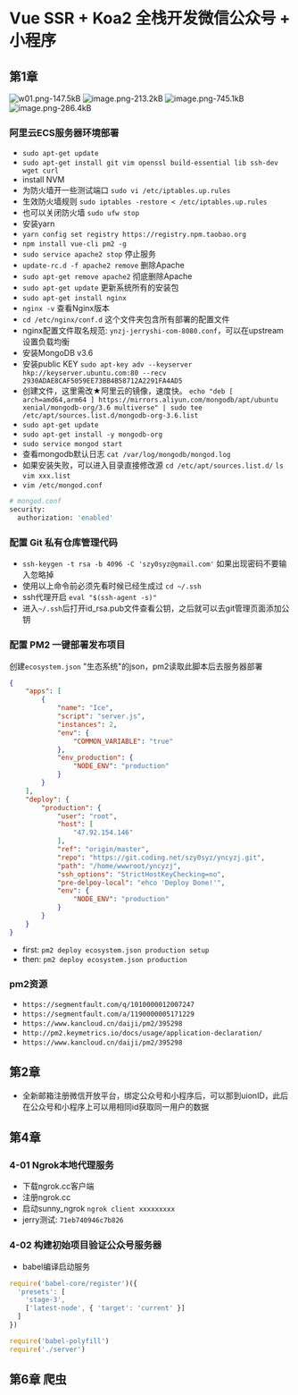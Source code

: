 # Vue SSR + Koa2 全栈开发微信公众号 + 小程序

## 第1章

![w01.png-147.5kB][1]
![image.png-213.2kB][2]
![image.png-745.1kB][3]
![image.png-286.4kB][4]

### 阿里云ECS服务器环境部署

- `sudo apt-get update`
- `sudo apt-get install git vim openssl build-essential lib ssh-dev wget curl`
- install NVM
- 为防火墙开一些测试端口 `sudo vi /etc/iptables.up.rules`
- 生效防火墙规则 `sudo iptables -restore < /etc/iptables.up.rules`
- 也可以关闭防火墙 `sudo ufw stop`
- 安装yarn
- `yarn config set registry https://registry.npm.taobao.org`
- `npm install vue-cli pm2 -g`
- `sudo service apache2 stop` 停止服务
- `update-rc.d -f apache2 remove` 删除Apache
- `sudo apt-get remove apache2` 彻底删除Apache
- `sudo apt-get update` 更新系统所有的安装包
- `sudo apt-get install nginx`
- `nginx -v` 查看Nginx版本
- `cd /etc/nginx/conf.d` 这个文件夹包含所有部署的配置文件
- nginx配置文件取名规范: `ynzj-jerryshi-com-8080.conf`，可以在upstream设置负载均衡
- 安装MongoDB v3.6
- 安装public KEY `sudo apt-key adv --keyserver hkp://keyserver.ubuntu.com:80 --recv 2930ADAE8CAF5059EE73BB4B58712A2291FA4AD5`
- 创建文件，这里需改★阿里云的镜像，速度快。 `echo "deb [ arch=amd64,arm64 ] https://mirrors.aliyun.com/mongodb/apt/ubuntu xenial/mongodb-org/3.6 multiverse" | sudo tee /etc/apt/sources.list.d/mongodb-org-3.6.list`
- `sudo apt-get update`
- `sudo apt-get install -y mongodb-org`
- `sudo service mongod start`
- 查看mongodb默认日志 `cat /var/log/mongodb/mongod.log`
- 如果安装失败，可以进入目录直接修改源 `cd /etc/apt/sources.list.d/` `ls` `vim xxx.list`
- `vim /etc/mongod.conf`

```bash
# mongod.conf
security:
  authorization: 'enabled'
```

### 配置 Git 私有仓库管理代码

- `ssh-keygen -t rsa -b 4096 -C 'szy0syz@gmail.com'` 如果出现密码不要输入忽略掉
- 使用以上命令前必须先看时候已经生成过 `cd ~/.ssh`
- ssh代理开启 `eval "$(ssh-agent -s)"`
- 进入`~/.ssh`后打开id_rsa.pub文件查看公钥，之后就可以去git管理页面添加公钥

### 配置 PM2 一键部署发布项目

创建`ecosystem.json` "生态系统"的json，pm2读取此脚本后去服务器部署

```json
{
    "apps": [
        {
            "name": "Ice",
            "script": "server.js",
            "instances": 2,
            "env": {
                "COMMON_VARIABLE": "true"
            },
            "env_production": {
                "NODE_ENV": "production"
            }
        }
    ],
    "deploy": {
        "production": {
            "user": "root",
            "host": [
                "47.92.154.146"
            ],
            "ref": "origin/master",
            "repo": "https://git.coding.net/szy0syz/yncyzj.git",
            "path": "/home/wwwroot/yncyzj",
            "ssh_options": "StrictHostKeyChecking=no",
            "pre-delpoy-local": "ehco 'Deploy Done!'",
            "env": {
                "NODE_ENV": "production"
            }
        }
    }
}
 ```

- first: `pm2 deploy ecosystem.json production setup`
- then: `pm2 deploy ecosystem.json production`

### pm2资源

- `https://segmentfault.com/q/1010000012007247`
- `https://segmentfault.com/a/1190000005171229`
- `https://www.kancloud.cn/daiji/pm2/395298`
- `http://pm2.keymetrics.io/docs/usage/application-declaration/`
- `https://www.kancloud.cn/daiji/pm2/395298`

## 第2章

- 全新邮箱注册微信开放平台，绑定公众号和小程序后，可以那到uionID，此后在公众号和小程序上可以用相同id获取同一用户的数据

## 第4章

### 4-01 Ngrok本地代理服务

- 下载ngrok.cc客户端
- 注册ngrok.cc
- 启动sunny_ngrok `ngrok client xxxxxxxxx`
- jerry测试: `71eb740946c7b826`

### 4-02 构建初始项目验证公众号服务器

- babel编译启动服务

```js
require('babel-core/register')({
  'presets': [
    'stage-3',
    ['latest-node', { 'target': 'current' }]
  ]
})

require('babel-polyfill')
require('./server')
```

## 第6章 爬虫

  [1]: http://static.zybuluo.com/szy0syz/qbf3fz7hgsxm6ykwigr8s8jm/w01.png
  [2]: http://static.zybuluo.com/szy0syz/bze9frkh04el10x9rct2ha3q/image.png
  [3]: http://static.zybuluo.com/szy0syz/u7kwc6lg19tyvvyykagzkrfb/image.png
  [4]: http://static.zybuluo.com/szy0syz/uor52mpuqf5nonkgg3evfesd/image.png
